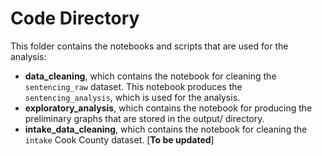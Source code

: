 # Code Directory

This folder contains the notebooks and scripts that are used for the analysis:

* **data_cleaning**, which contains the notebook for cleaning the `sentencing_raw` dataset. This notebook produces the `sentencing_analysis`,
which is used for the analysis.
* **exploratory_analysis**, which contains the notebook for producing the preliminary graphs that are stored in the output/ directory. 
* **intake_data_cleaning**, which contains the notebook for cleaning the `intake` Cook County dataset. [**To be updated**]
